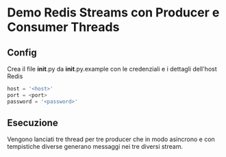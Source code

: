 # Demo Redis Streams con Producer e Consumer Threads

## Config
Crea il file __init__.py da __init__.py.example con le credenziali e i dettagli dell'host Redis
```python
host = '<host>'
port = <port>
password = '<password>'
```

## Esecuzione

Vengono lanciati tre thread per tre producer che in modo asincrono e con tempistiche diverse generano messaggi nei tre diversi stream.

